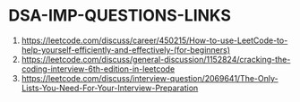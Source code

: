 # DSA-IMP-QUESTIONS-LINKS

1. https://leetcode.com/discuss/career/450215/How-to-use-LeetCode-to-help-yourself-efficiently-and-effectively-(for-beginners)
2. https://leetcode.com/discuss/general-discussion/1152824/cracking-the-coding-interview-6th-edition-in-leetcode
3. https://leetcode.com/discuss/interview-question/2069641/The-Only-Lists-You-Need-For-Your-Interview-Preparation
